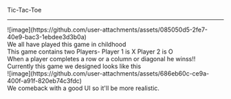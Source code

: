 Tic-Tac-Toe
<hr>
![image](https://github.com/user-attachments/assets/085050d5-2fe7-40e9-bac3-1ebdee3d3b0a)
<br>
We all have played this game in childhood<br>
This game contains two Players- Player 1 is X Player 2 is O<br>
When a player completes a row or a column or diagonal he winss!!<br>
Currently this game we designed looks like this <br>
![image](https://github.com/user-attachments/assets/686eb60c-ce9a-400f-a91f-820eb74c3fdc) <br>
We comeback with a good UI so it'll be more realistic.
